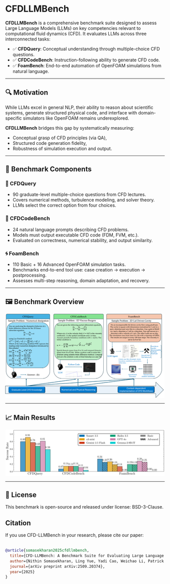 # CFDLLMBench

**CFDLLMBench** is a comprehensive benchmark suite designed to assess Large Language Models (LLMs) on key competencies relevant to computational fluid dynamics (CFD). It evaluates LLMs across three interconnected tasks:

- ✅ **CFDQuery**: Conceptual understanding through multiple-choice CFD questions.
- ✅ **CFDCodeBench**: Instruction-following ability to generate CFD code.
- ✅ **FoamBench**: End-to-end automation of OpenFOAM simulations from natural language.

---

## 🔍 Motivation

While LLMs excel in general NLP, their ability to reason about scientific systems, generate structured physical code, and interface with domain-specific simulators like OpenFOAM remains underexplored.

**CFDLLMBench** bridges this gap by systematically measuring:
- Conceptual grasp of CFD principles (via QA),
- Structured code generation fidelity,
- Robustness of simulation execution and output.

---

## 🧱 Benchmark Components

### 📘 CFDQuery

- 90 graduate-level multiple-choice questions from CFD lectures.
- Covers numerical methods, turbulence modeling, and solver theory.
- LLMs select the correct option from four choices.

### 🔧 CFDCodeBench

- 24 natural language prompts describing CFD problems.
- Models must output executable CFD code (FDM, FVM, etc.).
- Evaluated on correctness, numerical stability, and output similarity.

### 🌀 FoamBench

- 110 Basic + 16 Advanced OpenFOAM simulation tasks.
- Benchmarks end-to-end tool use: case creation → execution → postprocessing.
- Assesses multi-step reasoning, domain adaptation, and recovery.

---

## 🖼️ Benchmark Overview

![Benchmark Overview](figs/main_figure_v6.png)

---

## 📈 Main Results

![All Scores](figs/all_bars.png)

---

## 📄 License

This benchmark is open-source and released under license: BSD-3-Clause.

## Citation
If you use CFD-LLMBench in your research, please cite our paper:
```bibtex

@article{somasekharan2025cfdllmbench,
  title={CFD-LLMBench: A Benchmark Suite for Evaluating Large Language Models in Computational Fluid Dynamics},
  author={Nithin Somasekharan, Ling Yue, Yadi Cao, Weichao Li, Patrick Emami, Pochinapeddi Sai Bhargav, Anurag Acharya, Xingyu Xie, Shaowu Pan},
  journal={arXiv preprint arXiv:2509.20374},
  year={2025}
}

```
